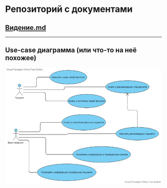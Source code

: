 # Репозиторий с документами

## [Видение.md](docs/Vision.md)

---

## Use-case диаграмма (или что-то на неё похожее)

![use-case diagram](pics/Use-case.jpg)
